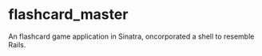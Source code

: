 flashcard_master
================


An flashcard game application in Sinatra, oncorporated a shell to resemble Rails.
